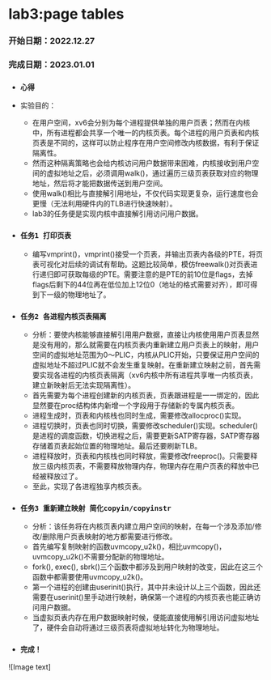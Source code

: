 # lab3:page tables
### 开始日期：2022.12.27
### 完成日期：2023.01.01

- ### `心得`
- 实验目的：
  - 在用户空间，xv6会分别为每个进程提供单独的用户页表；然而在内核中，所有进程都会共享一个唯一的内核页表。每个进程的用户页表和内核页表是不同的，这样可以防止程序在用户空间修改内核数据，有利于保证隔离性。
  - 然而这种隔离策略也会给内核访问用户数据带来困难，内核接收到用户空间的虚拟地址之后，必须调用walk()，通过遍历三级页表获取对应的物理地址，然后将才能把数据传送到用户空间。
  - 使用walk()相比与直接解引用地址，不仅代码实现更复杂，运行速度也会更慢（无法利用硬件内的TLB进行快速映射）。
  - lab3的任务便是实现内核中直接解引用访问用户数据。
- ### `任务1 打印页表` 
  - 编写vmprint()，vmprint()接受一个页表，并输出页表内各级的PTE，将页表可视化对后续的调试有帮助。这题比较简单，模仿freewalk()对页表进行递归即可获取每级的PTE。需要注意的是PTE的前10位是flags，去掉flags后剩下的44位再在低位加上12位0（地址的格式需要对齐），即可得到下一级的物理地址了。
- ### `任务2 各进程内核页表隔离` 
  - 分析：要使内核能够直接解引用用户数据，直接让内核使用用户页表显然是没有用的，那么就需要在内核页表内重新建立用户页表上的映射，用户空间的虚拟地址范围为0～PLIC，内核从PLIC开始，只要保证用户空间的虚拟地址不超过PLIC就不会发生重复映射。在重新建立映射之前，首先需要实现各进程的内核页表隔离（xv6内核中所有进程共享唯一内核页表，建立新映射后无法实现隔离性）。
  - 首先需要为每个进程创建新的内核页表，页表跟进程是一一绑定的，因此显然要在proc结构体内新增一个字段用于存储新的专属内核页表。
  - 进程生成时，页表和内核栈也同时生成，需要修改allocproc()实现。
  - 进程切换时，页表也同时切换，需要修改scheduler()实现。scheduler()是进程的调度函数，切换进程之后，需要更新SATP寄存器，SATP寄存器存储着页表起始位置的物理地址。最后还要刷新TLB。
  - 进程释放时，页表和内核栈也同时释放，需要修改freeproc()。只需要释放三级内核页表，不需要释放物理内存，物理内存在用户页表的释放中已经被释放过了。
  - 至此，实现了各进程独享内核页表。
- ### `任务3 重新建立映射 简化copyin/copyinstr`
  - 分析：该任务将在内核页表内建立用户空间的映射，在每一个涉及添加/修改/删除用户页表映射的地方都需要进行修改。
  - 首先编写复制映射的函数uvmcopy_u2k()，相比uvmcopy()，uvmcopy_u2k()不需要分配新的物理地址。
  - fork(), exec(), sbrk()三个函数中都涉及到用户映射的改变，因此在这三个函数中都需要使用uvmcopy_u2k()。
  - 第一个进程的创建由userinit()执行，其中并未设计以上三个函数，因此还需要在userinit()里手动进行映射，确保第一个进程的内核页表也能正确访问用户数据。
  - 当虚拟页表内存在用户数据映射时候，便能直接使用解引用访问虚拟地址了，硬件会自动将通过三级页表将虚拟地址转化为物理地址。
  
- ### `完成！`
![Image text]
